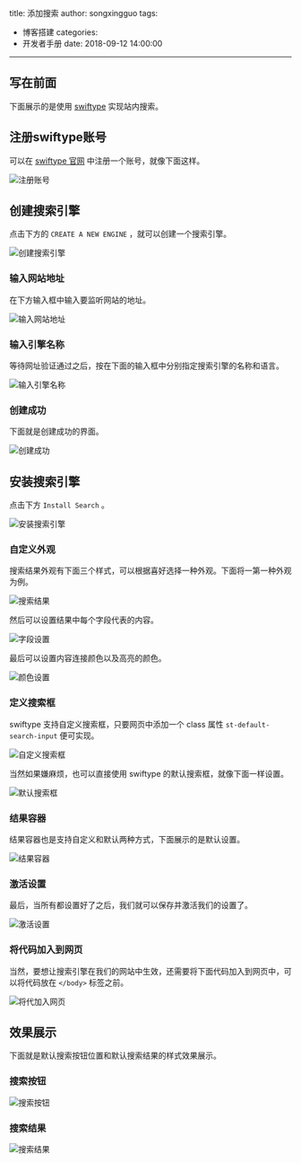 title: 添加搜索
author: songxingguo
tags: 
  - 博客搭建
categories:
  - 开发者手册
date: 2018-09-12 14:00:00
---
## 写在前面

下面展示的是使用 [swiftype](https://swiftype.com/) 实现站内搜索。

## 注册swiftype账号

可以在 [swiftype 官网](https://swiftype.com/) 中注册一个账号，就像下面这样。

<!-- more -->

![注册账号](https://graphbed.qiniu.songxingguo.com/swiftype-search/%E6%B3%A8%E5%86%8C%E8%B4%A6%E5%8F%B7.png)

## 创建搜索引擎

点击下方的 `CREATE A NEW ENGINE` ，就可以创建一个搜索引擎。

![创建搜索引擎](https://graphbed.qiniu.songxingguo.com/swiftype-search/%E5%88%9B%E5%BB%BA%E6%90%9C%E7%B4%A2%E5%BC%95%E6%93%8E.png)

### 输入网站地址

在下方输入框中输入要监听网站的地址。

![输入网站地址](https://graphbed.qiniu.songxingguo.com/swiftype-search/%E8%BE%93%E5%85%A5%E7%BD%91%E7%AB%99%E7%9A%84%E5%9C%B0%E5%9D%80.png)

### 输入引擎名称

等待网址验证通过之后，按在下面的输入框中分别指定搜索引擎的名称和语言。

![输入引擎名称](https://graphbed.qiniu.songxingguo.com/swiftype-search/%E8%BE%93%E5%85%A5%E5%BC%95%E6%93%8E%E5%90%8D%E7%A7%B0.png)

### 创建成功

下面就是创建成功的界面。

![创建成功](https://graphbed.qiniu.songxingguo.com/swiftype-search/%E5%88%9B%E5%BB%BA%E6%88%90%E5%8A%9F.png)

## 安装搜索引擎

点击下方 `Install Search` 。

![安装搜索引擎](https://graphbed.qiniu.songxingguo.com/swiftype-search/%E5%AE%89%E8%A3%85%E6%90%9C%E7%B4%A2%E5%BC%95%E6%93%8E.png)

### 自定义外观

搜索结果外观有下面三个样式，可以根据喜好选择一种外观。下面将一第一种外观为例。

![搜索结果](https://graphbed.qiniu.songxingguo.com/swiftype-search/%E8%87%AA%E5%AE%9A%E4%B9%89%E5%A4%96%E8%A7%82.png)

然后可以设置结果中每个字段代表的内容。

![字段设置](https://graphbed.qiniu.songxingguo.com/swiftype-search/%E5%AD%97%E6%AE%B5%E8%AE%BE%E7%BD%AE.png)

最后可以设置内容连接颜色以及高亮的颜色。

![颜色设置](https://graphbed.qiniu.songxingguo.com/swiftype-search/%E9%A2%9C%E8%89%B2%E8%AE%BE%E7%BD%AE.png)

### 定义搜索框

swiftype 支持自定义搜索框，只要网页中添加一个 class 属性 `st-default-search-input` 便可实现。

![自定义搜索框](https://graphbed.qiniu.songxingguo.com/swiftype-search/%E5%AE%9A%E4%B9%89%E6%90%9C%E7%B4%A2%E5%9F%9F.png)

当然如果嫌麻烦，也可以直接使用 swiftype 的默认搜索框，就像下面一样设置。

![默认搜索框](https://graphbed.qiniu.songxingguo.com/swiftype-search/%E9%BB%98%E8%AE%A4%E6%90%9C%E7%B4%A2%E6%A1%86.png)

### 结果容器

结果容器也是支持自定义和默认两种方式，下面展示的是默认设置。

![结果容器](https://graphbed.qiniu.songxingguo.com/swiftype-search/%E6%90%9C%E7%B4%A2%E5%AE%B9%E5%99%A8.png)

### 激活设置

最后，当所有都设置好了之后，我们就可以保存并激活我们的设置了。

![激活设置](https://graphbed.qiniu.songxingguo.com/swiftype-search/%E6%BF%80%E6%B4%BB%E8%AE%BE%E7%BD%AE.png)

### 将代码加入到网页

当然，要想让搜索引擎在我们的网站中生效，还需要将下面代码加入到网页中，可以将代码放在 `</body>` 标签之前。

![将代加入网页](https://graphbed.qiniu.songxingguo.com/swiftype-search/%E5%B0%86%E4%BB%A3%E7%A0%81%E5%86%99%E5%85%A5%E5%88%B0%E7%BD%91%E9%A1%B5%E4%B8%AD.png)

## 效果展示

下面就是默认搜索按钮位置和默认搜索结果的样式效果展示。

### 搜索按钮

![搜索按钮](https://graphbed.qiniu.songxingguo.com/swiftype-search/%E6%90%9C%E7%B4%A2%E6%8C%89%E9%92%AE.png)

### 搜索结果

![搜索结果](https://graphbed.qiniu.songxingguo.com/swiftype-search/%E6%90%9C%E7%B4%A2%E7%BB%93%E6%9E%9C.png)
